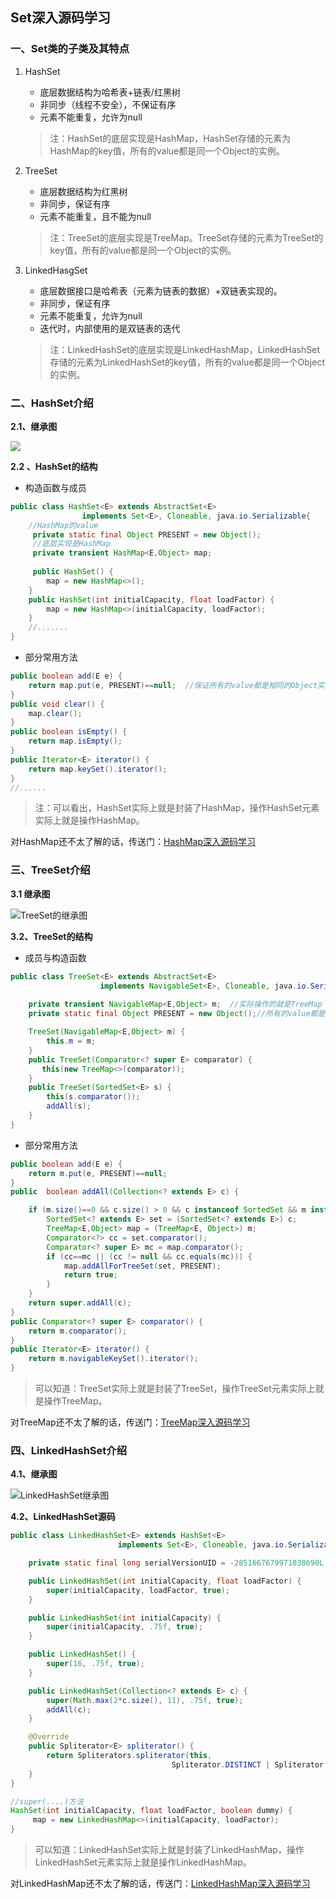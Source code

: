 ## Set深入源码学习

### 一、Set类的子类及其特点

1. HashSet

   - 底层数据结构为哈希表+链表/红黑树
   - 非同步（线程不安全），不保证有序
   - 元素不能重复，允许为null

   > 注：HashSet的底层实现是HashMap，HashSet存储的元素为HashMap的key值，所有的value都是同一个Object的实例。

2. TreeSet

   - 底层数据结构为红黑树
   - 非同步，保证有序
   - 元素不能重复，且不能为null

   > 注：TreeSet的底层实现是TreeMap。TreeSet存储的元素为TreeSet的key值，所有的value都是同一个Object的实例。

3. LinkedHasgSet

   - 底层数据接口是哈希表（元素为链表的数据）+双链表实现的。
   - 非同步，保证有序
   - 元素不能重复，允许为null
   - 迭代时，内部使用的是双链表的迭代

   > 注：LinkedHashSet的底层实现是LinkedHashMap，LinkedHashSet存储的元素为LinkedHashSet的key值，所有的value都是同一个Object的实例。



### 二、HashSet介绍

**2.1、继承图**

![](https://github.com/jogin666/blog/blob/master/resource/java/map%20and%20set/images/HashSet%E7%BB%A7%E6%89%BF%E5%9B%BE.png)

**2.2 、HashSet的结构**

- 构造函数与成员

```java
public class HashSet<E> extends AbstractSet<E>
                implements Set<E>, Cloneable, java.io.Serializable{
	//HashMap的value                                   
	 private static final Object PRESENT = new Object();
     //底层实现是HashMap
	 private transient HashMap<E,Object> map;
    
     public HashSet() {
        map = new HashMap<>();
    }
    public HashSet(int initialCapacity, float loadFactor) {
        map = new HashMap<>(initialCapacity, loadFactor);
    }
    //.......
}
```

- 部分常用方法

```java
public boolean add(E e) {
    return map.put(e, PRESENT)==null;  //保证所有的value都是相同的Object实例
}
public void clear() {
    map.clear();
}
public boolean isEmpty() {
    return map.isEmpty();
}
public Iterator<E> iterator() {
    return map.keySet().iterator();
}
//......
```

> 注：可以看出，HashSet实际上就是封装了HashMap，操作HashSet元素实际上就是操作HashMap。

对HashMap还不太了解的话，传送门：<a href="https://github.com/jogin666/blog/blob/master/resource/java/map%20and%20set/HashMap.md">HashMap深入源码学习</a>



### 三、TreeSet介绍

**3.1 继承图**

![TreeSet的继承图](https://github.com/jogin666/blog/blob/master/resource/java/map%20and%20set/images/TreeSet%E7%9A%84%E7%BB%A7%E6%89%BF%E5%9B%BE.png)

**3.2、TreeSet的结构**

- 成员与构造函数

```java
public class TreeSet<E> extends AbstractSet<E>
    				implements NavigableSet<E>, Cloneable, java.io.Serializable{
     
    private transient NavigableMap<E,Object> m;  //实际操作的就是TreeMap
	private static final Object PRESENT = new Object();//所有的value都是相同的Object实例

    TreeSet(NavigableMap<E,Object> m) {
        this.m = m;
    }
    public TreeSet(Comparator<? super E> comparator) {
       this(new TreeMap<>(comparator));
    }
    public TreeSet(SortedSet<E> s) {
        this(s.comparator());
        addAll(s);
    }
}
```

- 部分常用方法

```java
public boolean add(E e) {
    return m.put(e, PRESENT)==null;
}
public  boolean addAll(Collection<? extends E> c) {

    if (m.size()==0 && c.size() > 0 && c instanceof SortedSet && m instanceof TreeMap) {
        SortedSet<? extends E> set = (SortedSet<? extends E>) c;
        TreeMap<E,Object> map = (TreeMap<E, Object>) m;
        Comparator<?> cc = set.comparator();
        Comparator<? super E> mc = map.comparator();
        if (cc==mc || (cc != null && cc.equals(mc))) {
            map.addAllForTreeSet(set, PRESENT);
            return true;
        }
    }
    return super.addAll(c);
}
public Comparator<? super E> comparator() {
    return m.comparator();
}
public Iterator<E> iterator() {
    return m.navigableKeySet().iterator();
}
```

> 可以知道：TreeSet实际上就是封装了TreeSet，操作TreeSet元素实际上就是操作TreeMap。

对TreeMap还不太了解的话，传送门：<a href="https://github.com/jogin666/blog/blob/master/resource/java/map%20and%20set/TreeMap.md">TreeMap深入源码学习</a>



### 四、LinkedHashSet介绍

**4.1、继承图**

![LinkedHashSet继承图](https://github.com/jogin666/blog/blob/master/resource/java/map%20and%20set/images/LinkedHashSet%E7%BB%A7%E6%89%BF%E5%9B%BE.png)

**4.2、LinkedHashSet源码**

```java
public class LinkedHashSet<E> extends HashSet<E>
    					implements Set<E>, Cloneable, java.io.Serializable {

    private static final long serialVersionUID = -2851667679971038690L;

    public LinkedHashSet(int initialCapacity, float loadFactor) {
        super(initialCapacity, loadFactor, true);
    }

    public LinkedHashSet(int initialCapacity) {
        super(initialCapacity, .75f, true);
    }

    public LinkedHashSet() {
        super(16, .75f, true);
    }

    public LinkedHashSet(Collection<? extends E> c) {
        super(Math.max(2*c.size(), 11), .75f, true);
        addAll(c);
    }

    @Override
    public Spliterator<E> spliterator() {
        return Spliterators.spliterator(this, 
        							Spliterator.DISTINCT | Spliterator.ORDERED);
    }
}

//super(....)方法
HashSet(int initialCapacity, float loadFactor, boolean dummy) {
     map = new LinkedHashMap<>(initialCapacity, loadFactor);
}
```

> 可以知道：LinkedHashSet实际上就是封装了LinkedHashMap，操作LinkedHashSet元素实际上就是操作LinkedHashMap。

对LinkedHashMap还不太了解的话，传送门：<a href="https://github.com/jogin666/blog/blob/master/resource/java/map%20and%20set/LinkedHashMap.md">LinkedHashMap深入源码学习</a>

